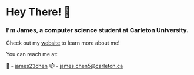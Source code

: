 # Hey There! 👋
### I'm James, a computer science student at Carleton University. 

Check out my [website](https://james-chen.me/) to learn more about me!

You can reach me at:

🏢 - [james23chen](https://www.linkedin.com/in/james23chen/)
📫 - [james.chen5@carleton.ca](mailto:james.chen5@carleton.ca)


<!---
j769chen/j769chen is a ✨ special ✨ repository because its `README.md` (this file) appears on your GitHub profile.
You can click the Preview link to take a look at your changes.
--->
